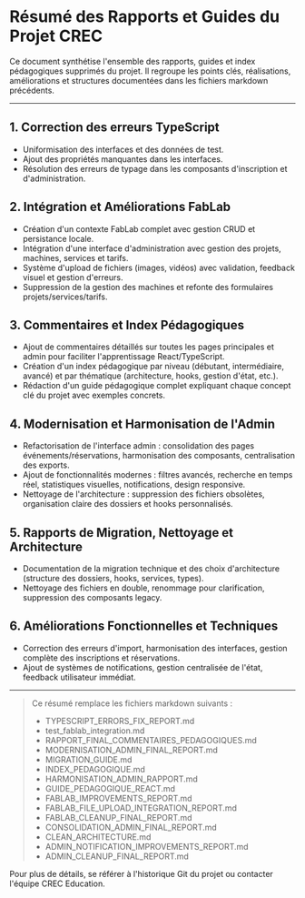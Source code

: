 # Résumé des Rapports et Guides du Projet CREC

Ce document synthétise l'ensemble des rapports, guides et index pédagogiques supprimés du projet. Il regroupe les points clés, réalisations, améliorations et structures documentées dans les fichiers markdown précédents.

---

## 1. Correction des erreurs TypeScript
- Uniformisation des interfaces et des données de test.
- Ajout des propriétés manquantes dans les interfaces.
- Résolution des erreurs de typage dans les composants d'inscription et d'administration.

## 2. Intégration et Améliorations FabLab
- Création d'un contexte FabLab complet avec gestion CRUD et persistance locale.
- Intégration d'une interface d'administration avec gestion des projets, machines, services et tarifs.
- Système d'upload de fichiers (images, vidéos) avec validation, feedback visuel et gestion d'erreurs.
- Suppression de la gestion des machines et refonte des formulaires projets/services/tarifs.

## 3. Commentaires et Index Pédagogiques
- Ajout de commentaires détaillés sur toutes les pages principales et admin pour faciliter l'apprentissage React/TypeScript.
- Création d'un index pédagogique par niveau (débutant, intermédiaire, avancé) et par thématique (architecture, hooks, gestion d'état, etc.).
- Rédaction d'un guide pédagogique complet expliquant chaque concept clé du projet avec exemples concrets.

## 4. Modernisation et Harmonisation de l'Admin
- Refactorisation de l'interface admin : consolidation des pages événements/réservations, harmonisation des composants, centralisation des exports.
- Ajout de fonctionnalités modernes : filtres avancés, recherche en temps réel, statistiques visuelles, notifications, design responsive.
- Nettoyage de l'architecture : suppression des fichiers obsolètes, organisation claire des dossiers et hooks personnalisés.

## 5. Rapports de Migration, Nettoyage et Architecture
- Documentation de la migration technique et des choix d'architecture (structure des dossiers, hooks, services, types).
- Nettoyage des fichiers en double, renommage pour clarification, suppression des composants legacy.

## 6. Améliorations Fonctionnelles et Techniques
- Correction des erreurs d'import, harmonisation des interfaces, gestion complète des inscriptions et réservations.
- Ajout de systèmes de notifications, gestion centralisée de l'état, feedback utilisateur immédiat.

---

> Ce résumé remplace les fichiers markdown suivants :
> - TYPESCRIPT_ERRORS_FIX_REPORT.md
> - test_fablab_integration.md
> - RAPPORT_FINAL_COMMENTAIRES_PEDAGOGIQUES.md
> - MODERNISATION_ADMIN_FINAL_REPORT.md
> - MIGRATION_GUIDE.md
> - INDEX_PEDAGOGIQUE.md
> - HARMONISATION_ADMIN_RAPPORT.md
> - GUIDE_PEDAGOGIQUE_REACT.md
> - FABLAB_IMPROVEMENTS_REPORT.md
> - FABLAB_FILE_UPLOAD_INTEGRATION_REPORT.md
> - FABLAB_CLEANUP_FINAL_REPORT.md
> - CONSOLIDATION_ADMIN_FINAL_REPORT.md
> - CLEAN_ARCHITECTURE.md
> - ADMIN_NOTIFICATION_IMPROVEMENTS_REPORT.md
> - ADMIN_CLEANUP_FINAL_REPORT.md

Pour plus de détails, se référer à l'historique Git du projet ou contacter l'équipe CREC Education.
